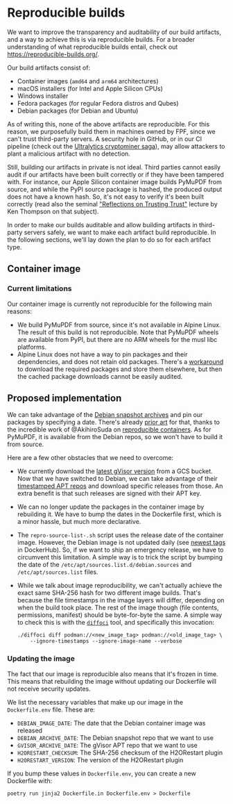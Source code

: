 # Reproducible builds

We want to improve the transparency and auditability of our build artifacts, and
a way to achieve this is via reproducible builds. For a broader understanding of
what reproducible builds entail, check out https://reproducible-builds.org/.

Our build artifacts consist of:
* Container images (`amd64` and `arm64` architectures)
* macOS installers (for Intel and Apple Silicon CPUs)
* Windows installer
* Fedora packages (for regular Fedora distros and Qubes)
* Debian packages (for Debian and Ubuntu)

As of writing this, none of the above artifacts are reproducible. For this
reason, we purposefully build them in machines owned by FPF, since we can't
trust third-party servers. A security hole in GitHub, or
in our CI pipeline (check out the
[Ultralytics cryptominer saga](https://github.com/ultralytics/ultralytics/issues/18027)),
may allow attackers to plant a malicious artifact with no detection.

Still, building our artifacts in private is not ideal. Third parties cannot
easily audit if our artifacts have been built correctly or if they have been
tampered with. For instance, our Apple Silicon container image builds PyMuPDF
from source, and while the PyPI source package is hashed, the produced output
does not have a known hash. So, it's not easy to verify it's been built
correctly (read also the seminal
["Reflections on Trusting Trust"](https://www.cs.cmu.edu/~rdriley/487/papers/Thompson_1984_ReflectionsonTrustingTrust.pdf)
lecture by Ken Thompson on that subject).

In order to make our builds auditable and allow building artifacts in
third-party servers safely, we want to make each artifact build reproducible. In
the following sections, we'll lay down the plan to do so for each artifact type.

## Container image

### Current limitations

Our container image is currently not reproducible for the following main
reasons:

* We build PyMuPDF from source, since it's not available in Alpine Linux. The
  result of this build is not reproducible. Note that PyMuPDF wheels are
  available from PyPI, but there are no ARM wheels for the musl libc platforms.
* Alpine Linux does not have a way to pin packages and their dependencies, and
  does not retain old packages. There's a
  [workaround](https://github.com/reproducible-containers/repro-pkg-cache)
  to download the required packages and store them elsewhere, but then the
  cached package downloads cannot be easily audited.

## Proposed implementation

We can take advantage of the
[Debian snapshot archives](https://snapshot.debian.org/)
and pin our packages by specifying a date. There's already
[prior art](https://github.com/reproducible-containers/repro-sources-list.sh/)
for that, thanks to the incredible work of @AkihiroSuda on
[reproducible containers](https://github.com/reproducible-containers).
As for PyMuPDF, it is available from the Debian repos, so we won't have to build
it from source.

Here are a few other obstacles that we need to overcome:
* We currently download the
  [latest gVisor version](https://gvisor.dev/docs/user_guide/install/#latest-release)
  from a GCS bucket. Now that we have switched to Debian, we can take advantage
  of their
  [timestamped APT repos](https://gvisor.dev/docs/user_guide/install/#specific-release)
  and download specific releases from those. An extra benefit is that such
  releases are signed with their APT key.
* We can no longer update the packages in the container image by rebuilding it.
  We have to bump the dates in the Dockerfile first, which is a minor hassle,
  but much more declarative.
* The `repro-source-list-.sh` script uses the release date of the container
  image. However, the Debian image is not updated daily (see
  [newest tags](https://hub.docker.com/_/debian/tags)
  in DockerHub). So, if we want to ship an emergency release, we have to
  circumvent this limitation. A simple way is to trick the script by bumping the
  date of the `/etc/apt/sources.list.d/debian.sources` and
  `/etc/apt/sources.list` files.
* While we talk about image reproducibility, we can't actually achieve the exact
  same SHA-256 hash for two different image builds. That's because the file
  timestamps in the image layers will differ, depending on when the build took
  place. The rest of the image though (file contents, permissions, manifest)
  should be byte-for-byte the same. A simple way to check this is with the
  [`diffoci`](https://github.com/reproducible-containers/diffoci) tool, and
  specifically this invocation:

  ```
  ./diffoci diff podman://<new_image_tag> podman://<old_image_tag> \
      --ignore-timestamps --ignore-image-name --verbose
  ```

### Updating the image

The fact that our image is reproducible also means that it's frozen in time.
This means that rebuilding the image without updating our Dockerfile will not
receive security updates.

We list the necessary variables that make up our image in the `Dockerfile.env`
file. These are:
* `DEBIAN_IMAGE_DATE`: The date that the Debian container image was released
* `DEBIAN_ARCHIVE_DATE`: The Debian snapshot repo that we want to use
* `GVISOR_ARCHIVE_DATE`: The gVisor APT repo that we want to use
* `H2ORESTART_CHECKSUM`: The SHA-256 checksum of the H2ORestart plugin
* `H2ORESTART_VERSION`: The version of the H2ORestart plugin

If you bump these values in `Dockerfile.env`, you can create a new Dockerfile
with:

```
poetry run jinja2 Dockerfile.in Dockerfile.env > Dockerfile
```

